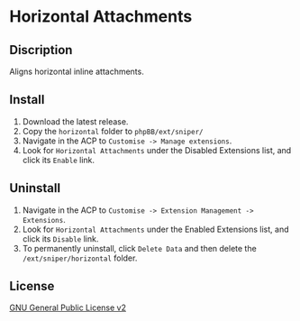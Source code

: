 ﻿# Horizontal Attachments

## Discription
Aligns horizontal inline attachments.

## Install
1. Download the latest release.
2. Copy the `horizontal` folder to `phpBB/ext/sniper/`
3. Navigate in the ACP to `Customise -> Manage extensions`.
4. Look for `Horizontal Attachments` under the Disabled Extensions list, and click its `Enable` link.

## Uninstall
1. Navigate in the ACP to `Customise -> Extension Management -> Extensions`.
2. Look for `Horizontal Attachments` under the Enabled Extensions list, and click its `Disable` link.
3. To permanently uninstall, click `Delete Data` and then delete the `/ext/sniper/horizontal` folder.

## License
[GNU General Public License v2](http://opensource.org/licenses/GPL-2.0)